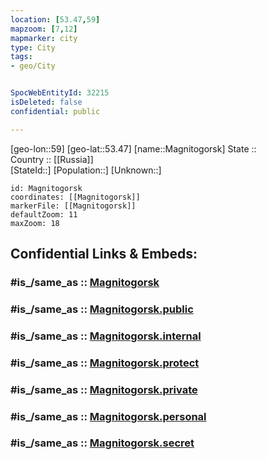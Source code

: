 ```yaml
---
location: [53.47,59] 
mapzoom: [7,12] 
mapmarker: city 
type: City
tags:
- geo/City


SpocWebEntityId: 32215
isDeleted: false
confidential: public

---
```

[geo-lon::59] 
[geo-lat::53.47] 
[name::Magnitogorsk] 
State ::  
Country :: [[Russia]]  
[StateId::] 
[Population::] 
[Unknown::] 


```leaflet
id: Magnitogorsk
coordinates: [[Magnitogorsk]] 
markerFile: [[Magnitogorsk]] 
defaultZoom: 11 
maxZoom: 18
```


## Confidential Links & Embeds: 

### #is_/same_as :: [Magnitogorsk](/_Standards/Earth/Continent/Asia/Asia~North/Asia~Ural/Chelyabinsk_Oblast/City/Magnitogorsk.md) 

### #is_/same_as :: [Magnitogorsk.public](/_public/Earth/Continent/Asia/Asia~North/Asia~Ural/Chelyabinsk_Oblast/City/Magnitogorsk.public.md) 

### #is_/same_as :: [Magnitogorsk.internal](/_internal/Earth/Continent/Asia/Asia~North/Asia~Ural/Chelyabinsk_Oblast/City/Magnitogorsk.internal.md) 

### #is_/same_as :: [Magnitogorsk.protect](/_protect/Earth/Continent/Asia/Asia~North/Asia~Ural/Chelyabinsk_Oblast/City/Magnitogorsk.protect.md) 

### #is_/same_as :: [Magnitogorsk.private](/_private/Earth/Continent/Asia/Asia~North/Asia~Ural/Chelyabinsk_Oblast/City/Magnitogorsk.private.md) 

### #is_/same_as :: [Magnitogorsk.personal](/_personal/Earth/Continent/Asia/Asia~North/Asia~Ural/Chelyabinsk_Oblast/City/Magnitogorsk.personal.md) 

### #is_/same_as :: [Magnitogorsk.secret](/_secret/Earth/Continent/Asia/Asia~North/Asia~Ural/Chelyabinsk_Oblast/City/Magnitogorsk.secret.md)

